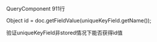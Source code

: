 QueryComponent 911行

Object id = doc.getFieldValue(uniqueKeyField.getName());

验证uniqueKeyField非stored情况下能否获得id值